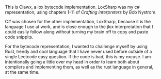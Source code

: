 This is Clawx, a lox bytecode implementation. LoxSharp was my c# representation, using chapters 1-11 of *Crafting Interpreters* by Bob Nystrom.

C# was chosen for the other implementation, LoxSharp, because it is the language I use at work, and is close enough to the jlox interpretation that I could easily follow along without turning my brain off to copy and paste code snippits. 

For the bytecode representation, I wanted to challenge myself by using Rust, trendy and cool language that I have never used before outside of a single Leetcode easy question. If the code is bad, this is my excuse. I am intentionally going a little over my head in order to learn both about compilers and implementing them, as well as the rust language in general, at the same time.  
